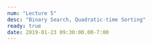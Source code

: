 ```yaml
---
num: "Lecture 5"
desc: "Binary Search, Quadratic-time Sorting"
ready: true
date: 2019-01-23 09:30:00.00-7:00
---
```


